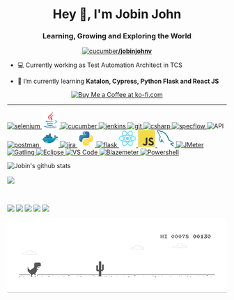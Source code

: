 <h1 align="center">Hey 👋, I'm Jobin John</h1>
<h3 align="center">Learning, Growing and Exploring the World</h3>
<p align="center">
 <a  href="https://www.linkedin.com/in/jobinjohnv/" target="_blank"> <img src="https://image.flaticon.com/icons/png/512/174/174857.png" alt="cucumber" width="17" height="17"/><b>/jobinjohnv</b></a>
  </p>
<p align="center">  
  
</p>
<p align="center">  </p>

- 💻 Currently working as Test Automation Architect in TCS

- 🎯 I’m currently learning **Katalon, Cypress, Python Flask and React JS**



<p align="center">
<a href='https://ko-fi.com/jobin' target='_blank'><img height='36' style='border:0px;height:36px;' src='https://cdn.ko-fi.com/cdn/kofi3.png?v=5' border='5' alt='Buy Me a Coffee at ko-fi.com' /></a>
</p>

<hr><p align="center">
  
  <a href="https://www.selenium.dev" target="_blank"> <img src="https://raw.githubusercontent.com/detain/svg-logos/780f25886640cef088af994181646db2f6b1a3f8/svg/selenium-logo.svg" alt="selenium" width="40" height="40"/> </a>
  <a href="https://www.java.com" target="_blank"> <img src="https://github.com/devicons/devicon/blob/master/icons/java/java-original.svg" alt="java" width="40" height="40"/> </a>
 <a href="https://cucumber.io/" target="_blank"> <img src="https://cdn.worldvectorlogo.com/logos/cucumber.svg" alt="cucumber" width="40" height="40"/> </a>
<a href="https://www.jenkins.io" target="_blank"> <img src="https://www.vectorlogo.zone/logos/jenkins/jenkins-icon.svg" alt="jenkins" width="40" height="40"/> </a> 
<a href="https://git-scm.com/" target="_blank"> <img src="https://www.vectorlogo.zone/logos/git-scm/git-scm-icon.svg" alt="git" width="40" height="40"/> </a>
<a href="https://docs.microsoft.com/en-us/dotnet/csharp/" target="_blank"> <img src="https://cdn.worldvectorlogo.com/logos/c--4.svg" alt="csharp" width="40" height="40"/> </a>
<a href="https://specflow.org/" target="_blank"> <img src="https://www.nuget.org/profiles/specflow/avatar?imageSize=512" alt="specflow" width="40" height="40"/> </a>
<img src="https://rigor.com/wp-content/uploads/2016/06/api-a397cc184c5622fb5130af1b7baf149d.png" alt="API"  width="40" height="40"/>
<a href="https://postman.com" target="_blank"> <img src="https://www.vectorlogo.zone/logos/getpostman/getpostman-icon.svg" alt="postman" width="40" height="40"/> </a>
<a href="https://www.docker.com/" target="_blank"> <img src="https://github.com/devicons/devicon/blob/master/icons/docker/docker-original.svg" alt="docker" width="40" height="40"/> </a>
<a href="https://www.atlassian.com/software/jira" target="_blank"> <img src="https://cdn.worldvectorlogo.com/logos/jira-3.svg" alt="jira" width="40" height="40"/> </a>
<a href="https://www.python.org" target="_blank"> <img src="https://github.com/devicons/devicon/blob/master/icons/python/python-original.svg" alt="python" width="40" height="40"/> </a>
<a href="https://flask.palletsprojects.com/" target="_blank"> <img src="https://www.vectorlogo.zone/logos/pocoo_flask/pocoo_flask-icon.svg" alt="flask" width="40" height="40"/> </a>
<a href="https://reactjs.org/" target="_blank"> <img src="https://github.com/devicons/devicon/blob/master/icons/react/react-original.svg" alt="react" width="40" height="40"/> </a> 
<a href="https://developer.mozilla.org/en-US/docs/Web/JavaScript" target="_blank"> <img src="https://github.com/devicons/devicon/blob/master/icons/javascript/javascript-original.svg" alt="javascript" width="40" height="40"/> </a>
<a href="https://www.mysql.com/" target="_blank"> <img src="https://github.com/devicons/devicon/blob/master/icons/mysql/mysql-original.svg" alt="mysql" width="40" height="40"/> </a>
<a href="https://jmeter.apache.org/" target="_blank"> <img src="http://jmeter.apache.org/images/jmeter.png" alt="JMeter" width="95" height="30"/> </a>
<a href="https://gatling.io/" target="_blank"> <img src="https://gatling.io/wp-content/uploads/2019/04/logo-gatling-transparent@15x.svg" alt="Gatling" width="40" height="40"/> </a>
<a href="https://www.eclipse.org/" target="_blank"> <img src="https://cdn.freebiesupply.com/logos/large/2x/eclipse-11-logo-png-transparent.png" alt="Eclipse" width="40" height="40"/> </a>
<a href="https://code.visualstudio.com/" target="_blank"> <img src="https://user-images.githubusercontent.com/674621/71187801-14e60a80-2280-11ea-94c9-e56576f76baf.png" alt="VS Code" width="40" height="40"/> </a>
<a href="https://www.blazemeter.com/" target="_blank"> <img src="https://www.blazemeter.com/new_images/bzm-logo.png" alt="Blazemeter" width="40" height="40"/> </a>
<a href="https://docs.microsoft.com/en-us/powershell/" target="_blank"> <img src="https://3.bp.blogspot.com/-a7jPVdFk9Hw/W_XeTJX6JyI/AAAAAAAAC2c/HCtxP0wSSs0wEMKJOYq7pivEJaSVin92gCLcBGAs/s1600/powershell.png" alt="Powershell" width="40" height="40"/> </a>


</p>


![Jobin's github stats](https://github-readme-stats.vercel.app/api?username=jobinjohnv&show_icons=true&hide_border=true)

<p>
<a href="#" onclick="return false;">
  <img align="center" src="https://github-readme-stats.vercel.app/api/top-langs/?username=jobinjohnv&hide_border=true&count_private=true&hide=jupyter%20notebook,php,asp,css&langs_count=10" />
</a><br><br><br>
</p>

![](https://github-profile-summary-cards.vercel.app/api/cards/profile-details?username=jobinjohnv&theme=nord_bright)
![](https://github-profile-summary-cards.vercel.app/api/cards/repos-per-language?username=jobinjohnv&theme=nord_bright)
![](https://github-profile-summary-cards.vercel.app/api/cards/most-commit-language?username=jobinjohnv&theme=nord_bright)
![](https://github-profile-summary-cards.vercel.app/api/cards/stats?username=jobinjohnv&theme=nord_bright)
![](https://github-profile-summary-cards.vercel.app/api/cards/productive-time?username=jobinjohnv&theme=nord_bright)



![dino](https://github.com/SaravananVijayamuthu/SaravananVijayamuthu/blob/master/dino.gif)
